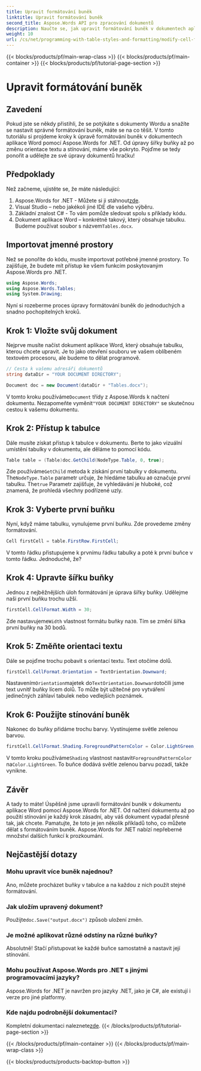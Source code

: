 ```yaml
---
title: Upravit formátování buněk
linktitle: Upravit formátování buněk
second_title: Aspose.Words API pro zpracování dokumentů
description: Naučte se, jak upravit formátování buněk v dokumentech aplikace Word pomocí Aspose.Words for .NET, pomocí tohoto podrobného průvodce krok za krokem.
weight: 10
url: /cs/net/programming-with-table-styles-and-formatting/modify-cell-formatting/
---
```


{{< blocks/products/pf/main-wrap-class >}}
{{< blocks/products/pf/main-container >}}
{{< blocks/products/pf/tutorial-page-section >}}

# Upravit formátování buněk

## Zavedení

Pokud jste se někdy přistihli, že se potýkáte s dokumenty Wordu a snažíte se nastavit správné formátování buněk, máte se na co těšit. V tomto tutoriálu si projdeme kroky k úpravě formátování buněk v dokumentech aplikace Word pomocí Aspose.Words for .NET. Od úpravy šířky buňky až po změnu orientace textu a stínování, máme vše pokryto. Pojďme se tedy ponořit a udělejte ze své úpravy dokumentů hračku!

## Předpoklady

Než začneme, ujistěte se, že máte následující:

1. Aspose.Words for .NET - Můžete si ji stáhnout[zde](https://releases.aspose.com/words/net/).
2. Visual Studio – nebo jakékoli jiné IDE dle vašeho výběru.
3. Základní znalost C# - To vám pomůže sledovat spolu s příklady kódu.
4.  Dokument aplikace Word – konkrétně takový, který obsahuje tabulku. Budeme používat soubor s názvem`Tables.docx`.

## Importovat jmenné prostory

Než se ponoříte do kódu, musíte importovat potřebné jmenné prostory. To zajišťuje, že budete mít přístup ke všem funkcím poskytovaným Aspose.Words pro .NET.

```csharp
using Aspose.Words;
using Aspose.Words.Tables;
using System.Drawing;
```

Nyní si rozeberme proces úpravy formátování buněk do jednoduchých a snadno pochopitelných kroků.

## Krok 1: Vložte svůj dokument

Nejprve musíte načíst dokument aplikace Word, který obsahuje tabulku, kterou chcete upravit. Je to jako otevření souboru ve vašem oblíbeném textovém procesoru, ale budeme to dělat programově.

```csharp
// Cesta k vašemu adresáři dokumentů
string dataDir = "YOUR DOCUMENT DIRECTORY";

Document doc = new Document(dataDir + "Tables.docx");
```

 V tomto kroku používáme`Document` třídy z Aspose.Words k načtení dokumentu. Nezapomeňte vyměnit`"YOUR DOCUMENT DIRECTORY"` se skutečnou cestou k vašemu dokumentu.

## Krok 2: Přístup k tabulce

Dále musíte získat přístup k tabulce v dokumentu. Berte to jako vizuální umístění tabulky v dokumentu, ale děláme to pomocí kódu.

```csharp
Table table = (Table)doc.GetChild(NodeType.Table, 0, true);
```

Zde používáme`GetChild` metoda k získání první tabulky v dokumentu. The`NodeType.Table` parametr určuje, že hledáme tabulku a`0` označuje první tabulku. The`true` Parametr zajišťuje, že vyhledávání je hluboké, což znamená, že prohledá všechny podřízené uzly.

## Krok 3: Vyberte první buňku

Nyní, když máme tabulku, vynulujeme první buňku. Zde provedeme změny formátování.

```csharp
Cell firstCell = table.FirstRow.FirstCell;
```

V tomto řádku přistupujeme k prvnímu řádku tabulky a poté k první buňce v tomto řádku. Jednoduché, že?

## Krok 4: Upravte šířku buňky

Jednou z nejběžnějších úloh formátování je úprava šířky buňky. Udělejme naši první buňku trochu užší.

```csharp
firstCell.CellFormat.Width = 30;
```

 Zde nastavujeme`Width` vlastnost formátu buňky na`30`. Tím se změní šířka první buňky na 30 bodů.

## Krok 5: Změňte orientaci textu

Dále se pojďme trochu pobavit s orientací textu. Text otočíme dolů.

```csharp
firstCell.CellFormat.Orientation = TextOrientation.Downward;
```

 Nastavením`Orientation`majetek do`TextOrientation.Downward`otočili jsme text uvnitř buňky lícem dolů. To může být užitečné pro vytváření jedinečných záhlaví tabulek nebo vedlejších poznámek.

## Krok 6: Použijte stínování buněk

Nakonec do buňky přidáme trochu barvy. Vystínujeme světle zelenou barvou.

```csharp
firstCell.CellFormat.Shading.ForegroundPatternColor = Color.LightGreen;
```

 V tomto kroku používáme`Shading` vlastnost nastavit`ForegroundPatternColor` na`Color.LightGreen`. To buňce dodává světle zelenou barvu pozadí, takže vynikne.

## Závěr

A tady to máte! Úspěšně jsme upravili formátování buněk v dokumentu aplikace Word pomocí Aspose.Words for .NET. Od načtení dokumentu až po použití stínování je každý krok zásadní, aby váš dokument vypadal přesně tak, jak chcete. Pamatujte, že toto je jen několik příkladů toho, co můžete dělat s formátováním buněk. Aspose.Words for .NET nabízí nepřeberné množství dalších funkcí k prozkoumání.

## Nejčastější dotazy

### Mohu upravit více buněk najednou?
Ano, můžete procházet buňky v tabulce a na každou z nich použít stejné formátování.

### Jak uložím upravený dokument?
 Použijte`doc.Save("output.docx")` způsob uložení změn.

### Je možné aplikovat různé odstíny na různé buňky?
Absolutně! Stačí přistupovat ke každé buňce samostatně a nastavit její stínování.

### Mohu používat Aspose.Words pro .NET s jinými programovacími jazyky?
Aspose.Words for .NET je navržen pro jazyky .NET, jako je C#, ale existují i verze pro jiné platformy.

### Kde najdu podrobnější dokumentaci?
 Kompletní dokumentaci naleznete[zde](https://reference.aspose.com/words/net/).
{{< /blocks/products/pf/tutorial-page-section >}}

{{< /blocks/products/pf/main-container >}}
{{< /blocks/products/pf/main-wrap-class >}}

{{< blocks/products/products-backtop-button >}}
